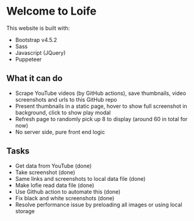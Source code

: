 # Welcome to Loife

This website is built with:

- Bootstrap v4.5.2
- Sass 
- Javascript (JQuery)
- Puppeteer

## What it can do

- Scrape YouTube videos (by GitHub actions), save thumbnails, video screenshots and urls to this GitHub repo
- Present thumbnails in a static page, hover to show full screenshot in background, click
to show play modal
- Refresh page to randomly pick up 8 to display (around 60 in total for now)
- No server side, pure front end logic

## Tasks
- Get data from YouTube (done)
- Take screenshot (done)
- Same links and screenshots to local data file (done)
- Make lofie read data file (done)
- Use Github action to automate this (done)
- Fix black and white screenshots (done)
- Resolve performance issue by preloading all images or using local storage
